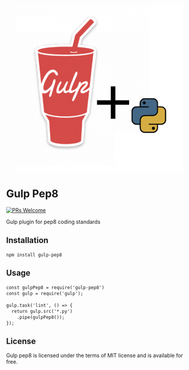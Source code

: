 
<p align="center">
<img src="/screenshots/gulp-pep8.png" alt="logo" width="450"/>
</p>


# Gulp Pep8
[![PRs Welcome](https://img.shields.io/badge/PRs-welcome-brightgreen.svg?style=flat-square)](http://makeapullrequest.com) 

 Gulp plugin for pep8 coding standards
 
 ## Installation
 ```
 npm install gulp-pep8
 
 ```
## Usage
```
const gulpPep8 = require('gulp-pep8')
const gulp = require('gulp');

gulp.task('lint', () => {
  return gulp.src('*.py')
    .pipe(gulpPep8());
});
```


## License
Gulp pep8 is licensed under the terms of MIT license and is available for free.
